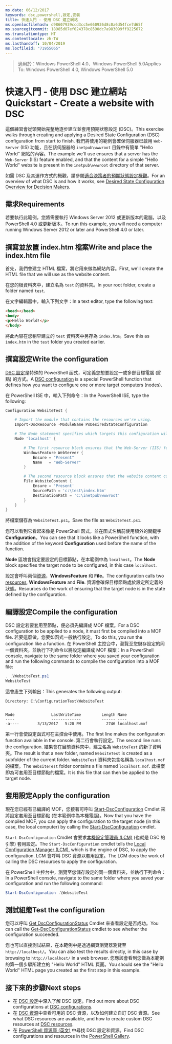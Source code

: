 ```yaml
---
ms.date: 06/12/2017
keywords: dsc,powershell,設定,安裝
title: 快速入門 - 使用 DSC 建立網站
ms.openlocfilehash: d98607939ccd3cc5e660936d8c0a6d54fce7d65f
ms.sourcegitcommit: 18985d07ef024378c8590dc7a983099ff9225672
ms.translationtype: HT
ms.contentlocale: zh-TW
ms.lasthandoff: 10/04/2019
ms.locfileid: "71955065"
---
```

> <span data-ttu-id="8878d-103">適用於：Windows PowerShell 4.0、Windows PowerShell 5.0</span><span class="sxs-lookup"><span data-stu-id="8878d-103">Applies To: Windows PowerShell 4.0, Windows PowerShell 5.0</span></span>

# <a name="quickstart---create-a-website-with-dsc"></a><span data-ttu-id="8878d-104">快速入門 - 使用 DSC 建立網站</span><span class="sxs-lookup"><span data-stu-id="8878d-104">Quickstart - Create a website with DSC</span></span>

<span data-ttu-id="8878d-105">這個練習會從頭開始完整地逐步建立並套用預期狀態設定 (DSC)。</span><span class="sxs-lookup"><span data-stu-id="8878d-105">This exercise walks through creating and applying a Desired State Configuration (DSC) configuration from start to finish.</span></span>
<span data-ttu-id="8878d-106">我們將使用的範例會確保伺服器已啟用 `Web-Server` (IIS) 功能，且在該伺服器的 `inetpub\wwwroot` 目錄中有簡單 "Hello World" 網站的內容。</span><span class="sxs-lookup"><span data-stu-id="8878d-106">The example we'll use ensures that a server has the `Web-Server` (IIS) feature enabled, and that the content for a simple "Hello World" website is present in the `inetpub\wwwroot` directory of that server.</span></span>

<span data-ttu-id="8878d-107">如需 DSC 及其運作方式的概觀，請參閱[適合決策者的預期狀態設定概觀](../overview/decisionMaker.md)。</span><span class="sxs-lookup"><span data-stu-id="8878d-107">For an overview of what DSC is and how it works, see [Desired State Configuration Overview for Decision Makers](../overview/decisionMaker.md).</span></span>

## <a name="requirements"></a><span data-ttu-id="8878d-108">需求</span><span class="sxs-lookup"><span data-stu-id="8878d-108">Requirements</span></span>

<span data-ttu-id="8878d-109">若要執行此範例，您將需要執行 Windows Server 2012 或更新版本的電腦，以及 PowerShell 4.0 或更新版本。</span><span class="sxs-lookup"><span data-stu-id="8878d-109">To run this example, you will need a computer running Windows Server 2012 or later and PowerShell 4.0 or later.</span></span>

## <a name="write-and-place-the-indexhtm-file"></a><span data-ttu-id="8878d-110">撰寫並放置 index.htm 檔案</span><span class="sxs-lookup"><span data-stu-id="8878d-110">Write and place the index.htm file</span></span>

<span data-ttu-id="8878d-111">首先，我們會建立 HTML 檔案，將它用來做為網站內容。</span><span class="sxs-lookup"><span data-stu-id="8878d-111">First, we'll create the HTML file that we will use as the website content.</span></span>

<span data-ttu-id="8878d-112">在您的根資料夾中，建立名為 `test` 的資料夾。</span><span class="sxs-lookup"><span data-stu-id="8878d-112">In your root folder, create a folder named `test`.</span></span>

<span data-ttu-id="8878d-113">在文字編輯器中，輸入下列文字：</span><span class="sxs-lookup"><span data-stu-id="8878d-113">In a text editor, type the following text:</span></span>

```html
<head></head>
<body>
<p>Hello World!</p>
</body>
```

<span data-ttu-id="8878d-114">將此內容在您稍早建立的 `test` 資料夾中另存為 `index.htm`。</span><span class="sxs-lookup"><span data-stu-id="8878d-114">Save this as `index.htm` in the `test` folder you created earlier.</span></span>

## <a name="write-the-configuration"></a><span data-ttu-id="8878d-115">撰寫設定</span><span class="sxs-lookup"><span data-stu-id="8878d-115">Write the configuration</span></span>

<span data-ttu-id="8878d-116">[DSC 設定](../configurations/configurations.md)是特殊的 PowerShell 函式，可定義您想要設定一或多部目標電腦 (節點) 的方式。</span><span class="sxs-lookup"><span data-stu-id="8878d-116">A [DSC configuration](../configurations/configurations.md) is a special PowerShell function that defines how you want to configure one or more target computers (nodes).</span></span>

<span data-ttu-id="8878d-117">在 PowerShell ISE 中，輸入下列命令：</span><span class="sxs-lookup"><span data-stu-id="8878d-117">In the PowerShell ISE, type the following:</span></span>

```powershell
Configuration WebsiteTest {

    # Import the module that contains the resources we're using.
    Import-DscResource -ModuleName PsDesiredStateConfiguration

    # The Node statement specifies which targets this configuration will be applied to.
    Node 'localhost' {

        # The first resource block ensures that the Web-Server (IIS) feature is enabled.
        WindowsFeature WebServer {
            Ensure = "Present"
            Name   = "Web-Server"
        }

        # The second resource block ensures that the website content copied to the website root folder.
        File WebsiteContent {
            Ensure = 'Present'
            SourcePath = 'c:\test\index.htm'
            DestinationPath = 'c:\inetpub\wwwroot'
        }
    }
}
```

<span data-ttu-id="8878d-118">將檔案儲存為 `WebsiteTest.ps1`。</span><span class="sxs-lookup"><span data-stu-id="8878d-118">Save the file as `WebsiteTest.ps1`.</span></span>

<span data-ttu-id="8878d-119">您可以看到它看起來像是 PowerShell 函式，並在函式名稱前使用額外的關鍵字 **Configuration**。</span><span class="sxs-lookup"><span data-stu-id="8878d-119">You can see that it looks like a PowerShell function, with the addition of the keyword **Configuration** used before the name of the function.</span></span>

<span data-ttu-id="8878d-120">**Node** 區塊會指定要設定的目標節點，在本範例中為 `localhost`。</span><span class="sxs-lookup"><span data-stu-id="8878d-120">The **Node** block specifies the target node to be configured, in this case `localhost`.</span></span>

<span data-ttu-id="8878d-121">設定會呼叫兩個[資源](../resources/resources.md)，**WindowsFeature** 和 **File**。</span><span class="sxs-lookup"><span data-stu-id="8878d-121">The configuration calls two [resources](../resources/resources.md), **WindowsFeature** and **File**.</span></span>
<span data-ttu-id="8878d-122">資源會確保目標節點處於設定所定義的狀態。</span><span class="sxs-lookup"><span data-stu-id="8878d-122">Resources do the work of ensuring that the target node is in the state defined by the configuration.</span></span>

## <a name="compile-the-configuration"></a><span data-ttu-id="8878d-123">編譯設定</span><span class="sxs-lookup"><span data-stu-id="8878d-123">Compile the configuration</span></span>

<span data-ttu-id="8878d-124">DSC 設定若要套用至節點，便必須先編譯成 MOF 檔案。</span><span class="sxs-lookup"><span data-stu-id="8878d-124">For a DSC configuration to be applied to a node, it must first be compiled into a MOF file.</span></span>
<span data-ttu-id="8878d-125">若要這麼做，您要如函式一般執行設定。</span><span class="sxs-lookup"><span data-stu-id="8878d-125">To do this, you run the configuration like a function.</span></span>
<span data-ttu-id="8878d-126">在 PowerShell 主控台中，瀏覽至您儲存設定的同一個資料夾，並執行下列命令以將設定編譯成 MOF 檔案：</span><span class="sxs-lookup"><span data-stu-id="8878d-126">In a PowerShell console, navigate to the same folder where you saved your configuration and run the following commands to compile the configuration into a MOF file:</span></span>

```powershell
. .\WebsiteTest.ps1
WebsiteTest
```

<span data-ttu-id="8878d-127">這會產生下列輸出：</span><span class="sxs-lookup"><span data-stu-id="8878d-127">This generates the following output:</span></span>

```
Directory: C:\ConfigurationTest\WebsiteTest


Mode                LastWriteTime         Length Name
----                -------------         ------ ----
-a----        3/13/2017   5:20 PM           2746 localhost.mof
```

<span data-ttu-id="8878d-128">第一行會使設定函式可在主控台中使用。</span><span class="sxs-lookup"><span data-stu-id="8878d-128">The first line makes the configuration function available in the console.</span></span>
<span data-ttu-id="8878d-129">第二行會執行設定。</span><span class="sxs-lookup"><span data-stu-id="8878d-129">The second line runs the configuration.</span></span>
<span data-ttu-id="8878d-130">結果會在目前資料夾中，建立名為 `WebsiteTest` 的新子資料夾。</span><span class="sxs-lookup"><span data-stu-id="8878d-130">The result is that a new folder, named `WebsiteTest` is created as a subfolder of the current folder.</span></span>
<span data-ttu-id="8878d-131">`WebsiteTest` 資料夾包含名稱為 `localhost.mof` 的檔案。</span><span class="sxs-lookup"><span data-stu-id="8878d-131">The `WebsiteTest` folder contains a file named `localhost.mof`.</span></span>
<span data-ttu-id="8878d-132">此檔案即為可套用至目標節點的檔案。</span><span class="sxs-lookup"><span data-stu-id="8878d-132">It is this file that can then be applied to the target node.</span></span>

## <a name="apply-the-configuration"></a><span data-ttu-id="8878d-133">套用設定</span><span class="sxs-lookup"><span data-stu-id="8878d-133">Apply the configuration</span></span>

<span data-ttu-id="8878d-134">現在您已經有已編譯的 MOF，您接著可呼叫 [Start-DscConfiguration](/powershell/module/psdesiredstateconfiguration/start-dscconfiguration) Cmdlet 來將設定套用至目標節點 (在本範例中為本機電腦)。</span><span class="sxs-lookup"><span data-stu-id="8878d-134">Now that you have the compiled MOF, you can apply the configuration to the target node (in this case, the local computer) by calling the [Start-DscConfiguration](/powershell/module/psdesiredstateconfiguration/start-dscconfiguration) cmdlet.</span></span>

<span data-ttu-id="8878d-135">`Start-DscConfiguration` Cmdlet 會要求[本機設定管理員 (LCM)](../managing-nodes/metaConfig.md) (也就是 DSC 的引擎) 套用設定。</span><span class="sxs-lookup"><span data-stu-id="8878d-135">The `Start-DscConfiguration` cmdlet tells the [Local Configuration Manager (LCM)](../managing-nodes/metaConfig.md), which is the engine of DSC, to apply the configuration.</span></span>
<span data-ttu-id="8878d-136">LCM 會呼叫 DSC 資源以套用設定。</span><span class="sxs-lookup"><span data-stu-id="8878d-136">The LCM does the work of calling the DSC resources to apply the configuration.</span></span>

<span data-ttu-id="8878d-137">在 PowerShell 主控台中，瀏覽至您儲存設定的同一個資料夾，並執行下列命令：</span><span class="sxs-lookup"><span data-stu-id="8878d-137">In a PowerShell console, navigate to the same folder where you saved your configuration and run the following command:</span></span>

```powershell
Start-DscConfiguration .\WebsiteTest
```

## <a name="test-the-configuration"></a><span data-ttu-id="8878d-138">測試組態</span><span class="sxs-lookup"><span data-stu-id="8878d-138">Test the configuration</span></span>

<span data-ttu-id="8878d-139">您可以呼叫 [Get DscConfigurationStatus](/powershell/module/psdesiredstateconfiguration/get-dscconfigurationstatus) Cmdlet 來查看設定是否成功。</span><span class="sxs-lookup"><span data-stu-id="8878d-139">You can call the [Get-DscConfigurationStatus](/powershell/module/psdesiredstateconfiguration/get-dscconfigurationstatus) cmdlet to see whether the configuration succeeded.</span></span>

<span data-ttu-id="8878d-140">您也可以直接測試結果，在本範例中是透過網頁瀏覽器瀏覽至 `http://localhost/`。</span><span class="sxs-lookup"><span data-stu-id="8878d-140">You can also test the results directly, in this case by browsing to `http://localhost/` in a web browser.</span></span>
<span data-ttu-id="8878d-141">您應該會看到您做為本範例的第一個步驟所建立的 "Hello World" HTML 頁面。</span><span class="sxs-lookup"><span data-stu-id="8878d-141">You should see the "Hello World" HTML page you created as the first step in this example.</span></span>

## <a name="next-steps"></a><span data-ttu-id="8878d-142">接下來的步驟</span><span class="sxs-lookup"><span data-stu-id="8878d-142">Next steps</span></span>

- <span data-ttu-id="8878d-143">在 [DSC 設定](../configurations/configurations.md)中深入了解 DSC 設定。</span><span class="sxs-lookup"><span data-stu-id="8878d-143">Find out more about DSC configurations at [DSC configurations](../configurations/configurations.md).</span></span>
- <span data-ttu-id="8878d-144">在 [DSC 資源](../resources/resources.md)中查看可用的 DSC 資源，以及如何建立自訂 DSC 資源。</span><span class="sxs-lookup"><span data-stu-id="8878d-144">See what DSC resources are available, and how to create custom DSC resources at [DSC resources](../resources/resources.md).</span></span>
- <span data-ttu-id="8878d-145">在 [PowerShell 資源庫 (英文)](https://www.powershellgallery.com/) 中尋找 DSC 設定和資源。</span><span class="sxs-lookup"><span data-stu-id="8878d-145">Find DSC configurations and resources in the [PowerShell Gallery](https://www.powershellgallery.com/).</span></span>
